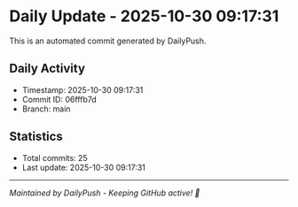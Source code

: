 # Daily Update - 2025-10-30 09:17:31

This is an automated commit generated by DailyPush.

## Daily Activity
- Timestamp: 2025-10-30 09:17:31
- Commit ID: 06fffb7d
- Branch: main

## Statistics
- Total commits: 25
- Last update: 2025-10-30 09:17:31

---
*Maintained by DailyPush - Keeping GitHub active! 🚀*
